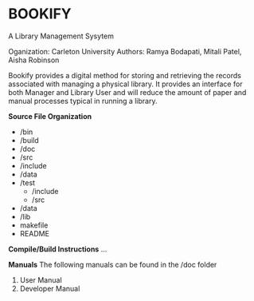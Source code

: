 # BOOKIFY
A Library Management Sysytem

Oganization: Carleton University
Authors: Ramya Bodapati, Mitali Patel, Aisha Robinson

Bookify provides a digital method for storing and retrieving the records associated with managing a physical library. It provides an interface for both Manager and Library User and will reduce the amount of paper and manual processes typical in running a library.

**Source File Organization**
- /bin
- /build
- /doc
- /src 
- /include 
- /data
- /test
    + /include 
    + /src 
- /data
- /lib 
- makefile 
- README

**Compile/Build Instructions**
...

**Manuals**
The following manuals can be found in the /doc folder
1. User Manual
2. Developer Manual
